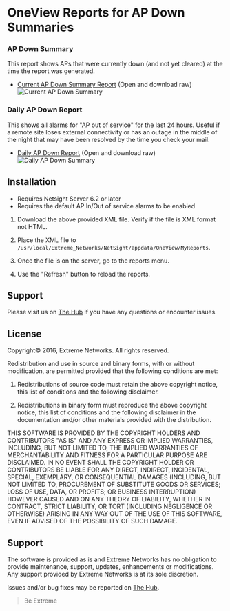 # OneView Reports for AP Down Summaries

### AP Down Summary
This report shows APs that were currently down (and not yet cleared) at the time the report was generated.
* [Current AP Down Summary Report](MYApDownCurrent.xml) (Open and download raw)
![Current AP Down Summary](AP_Down_Current.PNG "Current AP Down Summary")

### Daily AP Down Report
This shows all alarms for "AP out of service" for the last 24 hours.  Useful if a remote site loses external connectivity or has an outage in the middle of the night that may have been resolved by the time you check your mail.
* [Daily AP Down Report](MYApDownDaily.xml) (Open and download raw)
![Daily AP Down Summary](AP_Down_Daily.PNG "Daily AP Down Summary")

## Installation
* Requires Netsight Server 6.2 or later
* Requires the default AP In/Out of service alarms to be enabled

1) Download the above provided XML file. Verify if the file is XML format not HTML.

2) Place the XML file to `/usr/local/Extreme_Networks/NetSight/appdata/OneView/MyReports`.

3) Once the file is on the server, go to the reports menu.

4) Use the "Refresh" button to reload the reports.

## Support
Please visit us on [The Hub](https://community.extremenetworks.com/extreme) if you have any questions or encounter issues.

## License
Copyright© 2016, Extreme Networks.  All rights reserved.

Redistribution and use in source and binary forms, with or without modification,
are permitted provided that the following conditions are met:

1. Redistributions of source code must retain the above copyright notice, this
list of conditions and the following disclaimer.

2. Redistributions in binary form must reproduce the above copyright notice,
this list of conditions and the following disclaimer in the documentation
and/or other materials provided with the distribution.

THIS SOFTWARE IS PROVIDED BY THE COPYRIGHT HOLDERS AND CONTRIBUTORS "AS IS" AND
ANY EXPRESS OR IMPLIED WARRANTIES, INCLUDING, BUT NOT LIMITED TO, THE IMPLIED
WARRANTIES OF MERCHANTABILITY AND FITNESS FOR A PARTICULAR PURPOSE ARE
DISCLAIMED. IN NO EVENT SHALL THE COPYRIGHT HOLDER OR CONTRIBUTORS BE LIABLE
FOR ANY DIRECT, INDIRECT, INCIDENTAL, SPECIAL, EXEMPLARY, OR CONSEQUENTIAL
DAMAGES (INCLUDING, BUT NOT LIMITED TO, PROCUREMENT OF SUBSTITUTE GOODS OR
SERVICES; LOSS OF USE, DATA, OR PROFITS; OR BUSINESS INTERRUPTION) HOWEVER
CAUSED AND ON ANY THEORY OF LIABILITY, WHETHER IN CONTRACT, STRICT LIABILITY,
OR TORT (INCLUDING NEGLIGENCE OR OTHERWISE) ARISING IN ANY WAY OUT OF THE USE
OF THIS SOFTWARE, EVEN IF ADVISED OF THE POSSIBILITY OF SUCH DAMAGE.

## Support
The software is provided as is and Extreme Networks has no obligation to provide
maintenance, support, updates, enhancements or modifications.
Any support provided by Extreme Networks is at its sole discretion.

Issues and/or bug fixes may be reported on [The Hub](https://community.extremenetworks.com/extreme).

>Be Extreme

